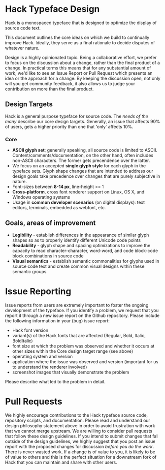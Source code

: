 # Hack Typeface Design

Hack is a monospaced typeface that is designed to optimize the display of source code text.

This document outlines the core ideas on which we build to continually improve Hack. Ideally, they serve as a final rationale to decide disputes of whatever nature.

Design is a highly opinionated topic. Being a collaborative effort, we prefer to focus on the discussion about a change, rather than the final product of a change. In practical terms this means that for any substantial amount of work, we'd like to see an Issue Report or Pull Request which presents an idea or the approach for a change. By keeping the discussion open, not only will you get community feedback, it also allows us to judge your contribution on more than the final product.

## Design Targets

Hack is a general purpose typeface for source code. The _needs of the many_ describe our core design targets. Generally, an issue that affects 90% of users, gets a higher priority than one that 'only' affects 10%.

### Core

- **ASCII glyph set**; generally speaking, all source code is limited to ASCII. Content/comments/documentation, on the other hand, often includes non-ASCII characters. The former gets precendence over the latter.
- We focus on an accepted **single glyph style** for each glyph in the typeface sets.  Glyph shape changes that are intended to address our design goals take precedence over changes that are purely subjective in nature.
- Font-sizes between **8-14 px**, line-height >= 1
- **Cross-platform**, cross font renderer support on Linux, OS X, and Windows operating systems
- Usage in **common developer scenarios** (on digital displays): text editors, terminals, embedded as webfont, etc.

## Goals, areas of improvement

- **Legibility** - establish differences in the appearance of similar glyph shapes so as to properly identify different Unicode code points
- **Readability** - glyph shape and spacing optimizations to improve the capacity to read character-character, word-word, and code block-code block combinations in source code
- **Visual semantics** - establish semantic commonalities for glyphs used in source code text and create common visual designs within these semantic groups


# Issue Reporting

Issue reports from users are extremely important to foster the ongoing development of the typeface.  If you identify a problem, we request that you report it through a new issue report on the Github repository.  Please include the following information in your (bug) issue report:

- Hack font version
- variant(s) of the Hack fonts that are affected (Regular, Bold, Italic, BoldItalic)
- font size at which the problem was observed and whether it occurs at other sizes within the Core design target range (see above)
- operating system and version
- application where the issue was observed and version (important for us to understand the renderer involved)
- screenshot images that visually demonstrate the problem

Please describe what led to the problem in detail.


# Pull Requests

We highly encourage contributions to the Hack typeface source code, repository scripts, and documentation.  Please read and understand our design philosophy statement above in order to avoid frustration with work that we cannot merge upstream.  We are willing to consider pull requests that follow these design guidelines.  If you intend to submit changes that fall outside of the design guidelines, we highly suggest that you post an issue report with the proposed changes for discussion *before you do the work*.  There is never wasted work.  If a change is of value to you, it is likely to be of value to others and this is the perfect situation for a downstream fork of Hack that you can maintain and share with other users.

